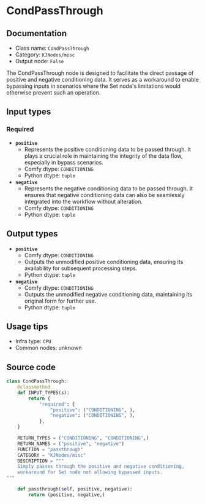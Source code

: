 # CondPassThrough
## Documentation
- Class name: `CondPassThrough`
- Category: `KJNodes/misc`
- Output node: `False`

The CondPassThrough node is designed to facilitate the direct passage of positive and negative conditioning data. It serves as a workaround to enable bypassing inputs in scenarios where the Set node's limitations would otherwise prevent such an operation.
## Input types
### Required
- **`positive`**
    - Represents the positive conditioning data to be passed through. It plays a crucial role in maintaining the integrity of the data flow, especially in bypass scenarios.
    - Comfy dtype: `CONDITIONING`
    - Python dtype: `tuple`
- **`negative`**
    - Represents the negative conditioning data to be passed through. It ensures that negative conditioning data can also be seamlessly integrated into the workflow without alteration.
    - Comfy dtype: `CONDITIONING`
    - Python dtype: `tuple`
## Output types
- **`positive`**
    - Comfy dtype: `CONDITIONING`
    - Outputs the unmodified positive conditioning data, ensuring its availability for subsequent processing steps.
    - Python dtype: `tuple`
- **`negative`**
    - Comfy dtype: `CONDITIONING`
    - Outputs the unmodified negative conditioning data, maintaining its original form for further use.
    - Python dtype: `tuple`
## Usage tips
- Infra type: `CPU`
- Common nodes: unknown


## Source code
```python
class CondPassThrough:
    @classmethod
    def INPUT_TYPES(s):
        return {
            "required": {
                "positive": ("CONDITIONING", ),
                "negative": ("CONDITIONING", ),
            }, 
    }

    RETURN_TYPES = ("CONDITIONING", "CONDITIONING",)
    RETURN_NAMES = ("positive", "negative")
    FUNCTION = "passthrough"
    CATEGORY = "KJNodes/misc"
    DESCRIPTION = """
    Simply passes through the positive and negative conditioning,
    workaround for Set node not allowing bypassed inputs.
"""

    def passthrough(self, positive, negative):
        return (positive, negative,)

```
